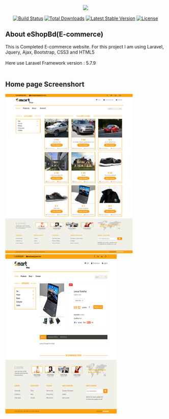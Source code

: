 <p align="center"><img src="https://laravel.com/assets/img/components/logo-laravel.svg"></p>

<p align="center">
<a href="https://travis-ci.org/laravel/framework"><img src="https://travis-ci.org/laravel/framework.svg" alt="Build Status"></a>
<a href="https://packagist.org/packages/laravel/framework"><img src="https://poser.pugx.org/laravel/framework/d/total.svg" alt="Total Downloads"></a>
<a href="https://packagist.org/packages/laravel/framework"><img src="https://poser.pugx.org/laravel/framework/v/stable.svg" alt="Latest Stable Version"></a>
<a href="https://packagist.org/packages/laravel/framework"><img src="https://poser.pugx.org/laravel/framework/license.svg" alt="License"></a>
</p>

<h2>About eShopBd(E-commerce)</h2>
<p>
This is Completed E-commerce website. For this project I am using Laravel, Jquery, Ajax, Bootstrap, CSS3 and HTML5 <br> <br>
Here use Laravel Framework version : 5.7.9 <br> <br>
<h2>Home page Screenshort</h2>
<img src="https://github.com/SiamShaeed/eShopBd/blob/master/public/img/full-template-screenshort.png">
<img src="https://github.com/SiamShaeed/eShopBd/blob/master/public/img/singlePage-capture.png">
</p>
